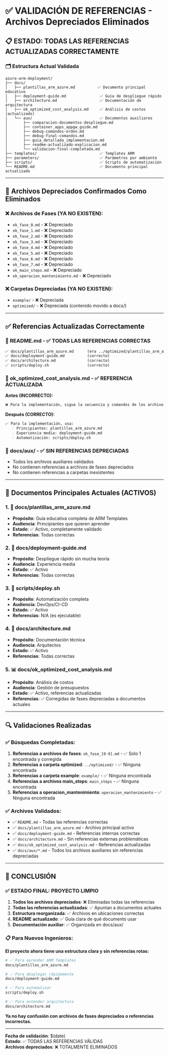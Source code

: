 # ✅ VALIDACIÓN DE REFERENCIAS - Archivos Depreciados Eliminados

## 📋 ESTADO: TODAS LAS REFERENCIAS ACTUALIZADAS CORRECTAMENTE

### 🗂️ **Estructura Actual Validada**

```
azure-arm-deployment/
├── docs/
│   ├── plantillas_arm_azure.md          ✅ Documento principal educativo
│   ├── deployment-guide.md               ✅ Guía de despliegue rápido
│   ├── architecture.md                   ✅ Documentación de arquitectura
│   ├── ok_optimized_cost_analysis.md     ✅ Análisis de costos (actualizado)
│   └── aux/                              ✅ Documentos auxiliares
│       ├── comparacion-documentos-despliegue.md
│       ├── container_apps_appgw_guide.md
│       ├── debug-comandos-orden.md
│       ├── debug-final-comandos.md
│       ├── guia_detallada_implementacion.md
│       ├── readme-actualizado-explicacion.md
│       └── validacion-final-completada.md
├── templates/                            ✅ Templates ARM
├── parameters/                           ✅ Parámetros por ambiente
├── scripts/                              ✅ Scripts de automatización
└── README.md                             ✅ Documento principal actualizado
```

---

## 🚫 **Archivos Depreciados Confirmados Como Eliminados**

### ❌ **Archivos de Fases (YA NO EXISTEN):**
- `ok_fase_0.md` - ❌ Depreciado
- `ok_fase_1.md` - ❌ Depreciado  
- `ok_fase_2.md` - ❌ Depreciado
- `ok_fase_3.md` - ❌ Depreciado
- `ok_fase_4.md` - ❌ Depreciado
- `ok_fase_5.md` - ❌ Depreciado
- `ok_fase_6.md` - ❌ Depreciado
- `ok_fase_7.md` - ❌ Depreciado
- `ok_main_steps.md` - ❌ Depreciado
- `ok_operacion_mantenimiento.md` - ❌ Depreciado

### ❌ **Carpetas Depreciadas (YA NO EXISTEN):**
- `example/` - ❌ Depreciada
- `optimized/` - ❌ Depreciada (contenido movido a docs/)

---

## ✅ **Referencias Actualizadas Correctamente**

### 📄 **README.md** - ✅ TODAS LAS REFERENCIAS CORRECTAS
```markdown
✅ docs/plantillas_arm_azure.md      (era ../optimized/plantillas_arm_azure.md)
✅ docs/deployment-guide.md          (correcto)
✅ docs/architecture.md              (correcto)
✅ scripts/deploy.sh                 (correcto)
```

### 📄 **ok_optimized_cost_analysis.md** - ✅ REFERENCIA ACTUALIZADA

**Antes (INCORRECTO):**
```markdown
❌ Para la implementación, sigue la secuencia y comandos de los archivos de fases (ok_fase_0.md a ok_fase_7.md).
```

**Después (CORRECTO):**
```markdown
✅ Para la implementación, usa:
   - Principiantes: plantillas_arm_azure.md
   - Experiencia media: deployment-guide.md  
   - Automatización: scripts/deploy.sh
```

### 📁 **docs/aux/** - ✅ SIN REFERENCIAS DEPRECIADAS
- Todos los archivos auxiliares validados
- No contienen referencias a archivos de fases depreciados
- No contienen referencias a carpetas inexistentes

---

## 🎯 **Documentos Principales Actuales (ACTIVOS)**

### 1. 📘 **docs/plantillas_arm_azure.md**
- **Propósito**: Guía educativa completa de ARM Templates
- **Audiencia**: Principiantes que quieren aprender
- **Estado**: ✅ Activo, completamente validado
- **Referencias**: Todas correctas

### 2. 📗 **docs/deployment-guide.md**  
- **Propósito**: Despliegue rápido sin mucha teoría
- **Audiencia**: Experiencia media
- **Estado**: ✅ Activo
- **Referencias**: Todas correctas

### 3. 📙 **scripts/deploy.sh**
- **Propósito**: Automatización completa
- **Audiencia**: DevOps/CI-CD
- **Estado**: ✅ Activo
- **Referencias**: N/A (es ejecutable)

### 4. 📕 **docs/architecture.md**
- **Propósito**: Documentación técnica
- **Audiencia**: Arquitectos
- **Estado**: ✅ Activo
- **Referencias**: Todas correctas

### 5. 📊 **docs/ok_optimized_cost_analysis.md**
- **Propósito**: Análisis de costos
- **Audiencia**: Gestión de presupuestos
- **Estado**: ✅ Activo, referencias actualizadas
- **Referencias**: ✅ Corregidas de fases depreciadas a documentos actuales

---

## 🔍 **Validaciones Realizadas**

### ✅ **Búsquedas Completadas:**
1. **Referencias a archivos de fases**: `ok_fase_[0-9].md` - ✅ Solo 1 encontrada y corregida
2. **Referencias a carpeta optimized**: `../optimized/` - ✅ Ninguna encontrada
3. **Referencias a carpeta example**: `example/` - ✅ Ninguna encontrada  
4. **Referencias a archivos main_steps**: `main_steps` - ✅ Ninguna encontrada
5. **Referencias a operacion_mantenimiento**: `operacion_mantenimiento` - ✅ Ninguna encontrada

### ✅ **Archivos Validados:**
- ✅ `README.md` - Todas las referencias correctas
- ✅ `docs/plantillas_arm_azure.md` - Archivo principal activo
- ✅ `docs/deployment-guide.md` - Referencias internas correctas
- ✅ `docs/architecture.md` - Sin referencias externas problemáticas
- ✅ `docs/ok_optimized_cost_analysis.md` - Referencias actualizadas
- ✅ `docs/aux/*.md` - Todos los archivos auxiliares sin referencias depreciadas

---

## 🎉 **CONCLUSIÓN**

### ✅ **ESTADO FINAL: PROYECTO LIMPIO**

1. **Todos los archivos depreciados**: ❌ Eliminadas todas las referencias
2. **Todas las referencias actualizadas**: ✅ Apuntan a documentos actuales
3. **Estructura reorganizada**: ✅ Archivos en ubicaciones correctas
4. **README actualizado**: ✅ Guía clara de qué documento usar
5. **Documentación auxiliar**: ✅ Organizada en docs/aux/

### 📋 **Para Nuevos Ingenieros:**

**El proyecto ahora tiene una estructura clara y sin referencias rotas:**

```bash
# ✅ Para aprender ARM Templates
docs/plantillas_arm_azure.md

# ✅ Para desplegar rápidamente  
docs/deployment-guide.md

# ✅ Para automatizar
scripts/deploy.sh

# ✅ Para entender arquitectura
docs/architecture.md
```

**Ya no hay confusión con archivos de fases depreciados o referencias incorrectas.**

---

**Fecha de validación**: $(date)  
**Estado**: ✅ TODAS LAS REFERENCIAS VÁLIDAS  
**Archivos depreciados**: ❌ TOTALMENTE ELIMINADOS
